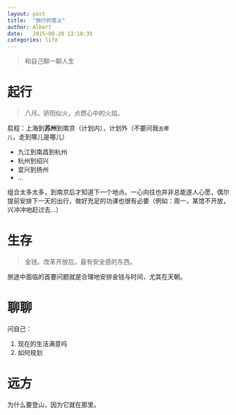 ```yaml
---
layout: post
title:  "旅行的意义"
author: Albert
date:   2015-08-20 13:18:35
categories: life
---
```


> 和自己聊一聊人生

# 起行

>  八月。骄阳似火，点燃心中的火焰。

启程：上海到**苏州**到南京（计划内），计划外（不要问我`去哪儿`，走到哪儿是哪儿）

- 九江到南昌到杭州
- 杭州到绍兴
- 宜兴到扬州
- ...

组合太多太多，到南京后才知道下一个地点。一心向往也并非总能遂人心愿，偶尔提前安排下一天的出行，做好充足的功课也很有必要（例如：周一，某馆不开放，兴冲冲地赶过去...）

# 生存

> 金钱。改革开放后，最有安全感的东西。

旅途中面临的首要问题就是合理地安排金钱与时间，尤其在天朝。

# 聊聊

问自己：

1. 现在的生活满意吗
2. 如何规划



# 远方

为什么要登山，因为它就在那里。